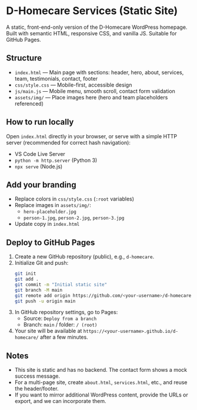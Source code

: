 # D-Homecare Services (Static Site)

A static, front-end-only version of the D-Homecare WordPress homepage. Built with semantic HTML, responsive CSS, and vanilla JS. Suitable for GitHub Pages.

## Structure

- `index.html` — Main page with sections: header, hero, about, services, team, testimonials, contact, footer
- `css/style.css` — Mobile-first, accessible design
- `js/main.js` — Mobile menu, smooth scroll, contact form validation
- `assets/img/` — Place images here (hero and team placeholders referenced)

## How to run locally

Open `index.html` directly in your browser, or serve with a simple HTTP server (recommended for correct hash navigation):

- VS Code Live Server
- `python -m http.server` (Python 3)
- `npx serve` (Node.js)

## Add your branding

- Replace colors in `css/style.css` (`:root` variables)
- Replace images in `assets/img/`:
  - `hero-placeholder.jpg`
  - `person-1.jpg`, `person-2.jpg`, `person-3.jpg`
- Update copy in `index.html`

## Deploy to GitHub Pages

1. Create a new GitHub repository (public), e.g., `d-homecare`.
2. Initialize Git and push:
   ```bash
   git init
   git add .
   git commit -m "Initial static site"
   git branch -M main
   git remote add origin https://github.com/<your-username>/d-homecare.git
   git push -u origin main
   ```
3. In GitHub repository settings, go to Pages:
   - Source: `Deploy from a branch`
   - Branch: `main` / folder: `/ (root)`
4. Your site will be available at `https://<your-username>.github.io/d-homecare/` after a few minutes.

## Notes

- This site is static and has no backend. The contact form shows a mock success message.
- For a multi-page site, create `about.html`, `services.html`, etc., and reuse the header/footer.
- If you want to mirror additional WordPress content, provide the URLs or export, and we can incorporate them.

